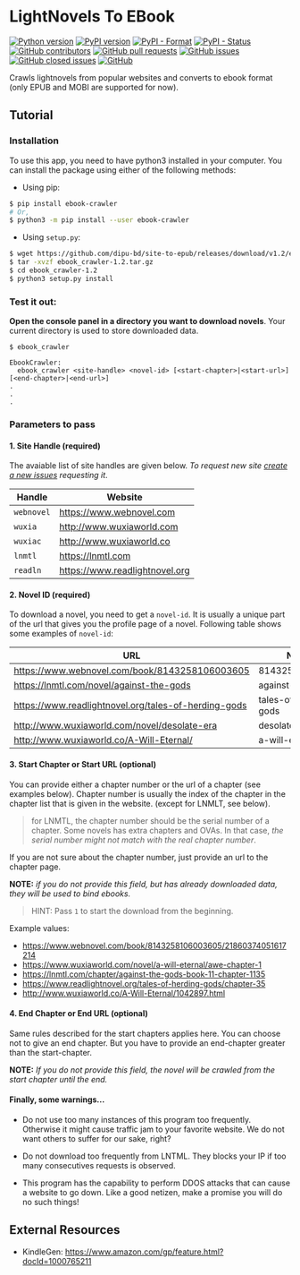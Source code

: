 # LightNovels To EBook

[![Python version](https://img.shields.io/pypi/pyversions/ebook-crawler.svg)](https://badge.fury.io/py/ebook-crawler)
[![PyPI version](https://img.shields.io/pypi/v/ebook-crawler.svg)](https://badge.fury.io/py/ebook-crawler)
[![PyPI - Format](https://img.shields.io/pypi/format/ebook-crawler.svg)](https://pypi.org/project/ebook-crawler)
[![PyPI - Status](https://img.shields.io/pypi/status/ebook-crawler.svg)](https://pypi.org/project/ebook-crawler)
[![GitHub contributors](https://img.shields.io/github/contributors/dipu-bd/site-to-epub.svg)](https://github.com/dipu-bd/site-to-epub)
[![GitHub pull requests](https://img.shields.io/github/issues-pr/dipu-bd/site-to-epub.svg)](https://github.com/dipu-bd/site-to-epub/pulls)
[![GitHub issues](https://img.shields.io/github/issues/dipu-bd/site-to-epub.svg)](https://github.com/dipu-bd/site-to-epub/issues)
[![GitHub closed issues](https://img.shields.io/github/issues-closed/dipu-bd/site-to-epub.svg)](https://github.com/dipu-bd/site-to-epub/issues?utf8=%E2%9C%93&q=is%3Aissue+is%3Aclosed+)
[![GitHub](https://img.shields.io/github/license/dipu-bd/site-to-epub.svg)](https://github.com/dipu-bd/site-to-epub/blob/master/VERSION)


Crawls lightnovels from popular websites and converts to ebook format (only EPUB and MOBI are supported for now).

## Tutorial

### Installation

To use this app, you need to have python3 installed in your computer. You can install the package using either of the following methods:

- Using pip:

```bash
$ pip install ebook-crawler
# Or,
$ python3 -m pip install --user ebook-crawler
```

- Using `setup.py`:

```bash
$ wget https://github.com/dipu-bd/site-to-epub/releases/download/v1.2/ebook_crawler-1.2.tar.gz
$ tar -xvzf ebook_crawler-1.2.tar.gz
$ cd ebook_crawler-1.2
$ python3 setup.py install
```

### Test it out:

**Open the console panel in a directory you want to download novels**. Your current directory is used to store downloaded data.

```
$ ebook_crawler

EbookCrawler:
  ebook_crawler <site-handle> <novel-id> [<start-chapter>|<start-url>] [<end-chapter>|<end-url>]
.
.
.
```

### Parameters to pass

#### 1. Site Handle (required)

The avaiable list of site handles are given below. *To request new site [create a new issues](https://github.com/dipu-bd/site-to-epub/issues) requesting it*.

| Handle | Website |
|--------|---------|
| `webnovel` | https://www.webnovel.com |
| `wuxia` | http://www.wuxiaworld.com |
| `wuxiac` | http://www.wuxiaworld.co |
| `lnmtl` | https://lnmtl.com |
| `readln` | https://www.readlightnovel.org |

#### 2. Novel ID (required)

To download a novel, you need to get a `novel-id`. It is usually a unique part of the url that gives you the profile page of a novel. Following table shows some examples of `novel-id`:

| URL | Novel ID |
|-----|----------|
| https://www.webnovel.com/book/8143258106003605 | 8143258106003605 |
| https://lnmtl.com/novel/against-the-gods | against-the-gods |
| https://www.readlightnovel.org/tales-of-herding-gods | tales-of-herding-gods |
| http://www.wuxiaworld.com/novel/desolate-era | desolate-era |
| http://www.wuxiaworld.co/A-Will-Eternal/ | a-will-eternal |

#### 3. Start Chapter or Start URL (optional)

You can provide either a chapter number or the url of a chapter (see examples below). Chapter number is usually the index of the chapter in the chapter list that is given in the website. (except for LNMLT, see below).

> for LNMTL, the chapter number should be the serial number of a chapter. Some novels has extra chapters and OVAs. In that case, *the serial number might not match with the real chapter number*.

If you are not sure about the chapter number, just provide an url to the chapter page.

**NOTE:** *if you do not provide this field, but has already downloaded data, they will be used to bind ebooks.*

> HINT: Pass `1` to start the download from the beginning.

Example values:

- https://www.webnovel.com/book/8143258106003605/21860374051617214
- https://www.wuxiaworld.com/novel/a-will-eternal/awe-chapter-1
- https://lnmtl.com/chapter/against-the-gods-book-11-chapter-1135
- https://www.readlightnovel.org/tales-of-herding-gods/chapter-35
- http://www.wuxiaworld.co/A-Will-Eternal/1042897.html

<!-- - KindleComicConverter: `pip install -U KindleComicConverter` -->

#### 4. End Chapter or End URL (optional)

Same rules described for the start chapters applies here. You can choose not to give an end chapter. But you have to provide an end-chapter greater than the start-chapter.

**NOTE:** *If you do not provide this field, the novel will be crawled from the start chapter until the end.*


#### Finally, some warnings...

- Do not use too many instances of this program too frequently. Otherwise it might cause traffic jam to your favorite website. We do not want others to suffer for our sake, right?

- Do not download too frequently from LNTML. They blocks your IP if too many consecutives requests is observed.

- This program has the capability to perform DDOS attacks that can cause a website to go down. Like a good netizen, make a promise you will do no such things!

## External Resources

- KindleGen: https://www.amazon.com/gp/feature.html?docId=1000765211

